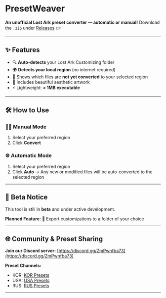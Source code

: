 # PresetWeaver

**An unofficial Lost Ark preset converter — automatic or manual!**
Download the `.zip` under [Releases](https://github.com/Smotto/PresetWeaver/releases) 👉

---

## ✨ Features

* 🔍 **Auto-detects** your Lost Ark Customizing folder
* 🌍 **Detects your local region** (no internet required)
* 📄 Shows which files are **not yet converted** to your selected region
* 🎨 Includes beautiful aesthetic artwork
* ⚡ Lightweight: **< 1MB executable**

---

## 🛠 How to Use

### 🧑‍💻 Manual Mode

1. Select your preferred region
2. Click **Convert**

### ⚙️ Automatic Mode

1. Select your preferred region
2. Click **Auto**
   → Any new or modified files will be auto-converted to the selected region

---

## 🚧 Beta Notice

This tool is still in **beta** and under active development.

**Planned Feature:**
📁 Export customizations to a folder of your choice

---

## 🌐 Community & Preset Sharing

**Join our Discord server:**
[https://discord.gg/ZmPwnfba73](https://discord.gg/ZmPwnfba73)

**Preset Channels:**

* KOR: [KOR Presets](https://discord.com/channels/943866124292980796/944238985121787964)
* USA: [USA Presets](https://discord.com/channels/212635560596996097/943796313257037824)
* RUS: [RUS Presets](https://discord.com/channels/567277753607651338/1207978460568485899)

---
